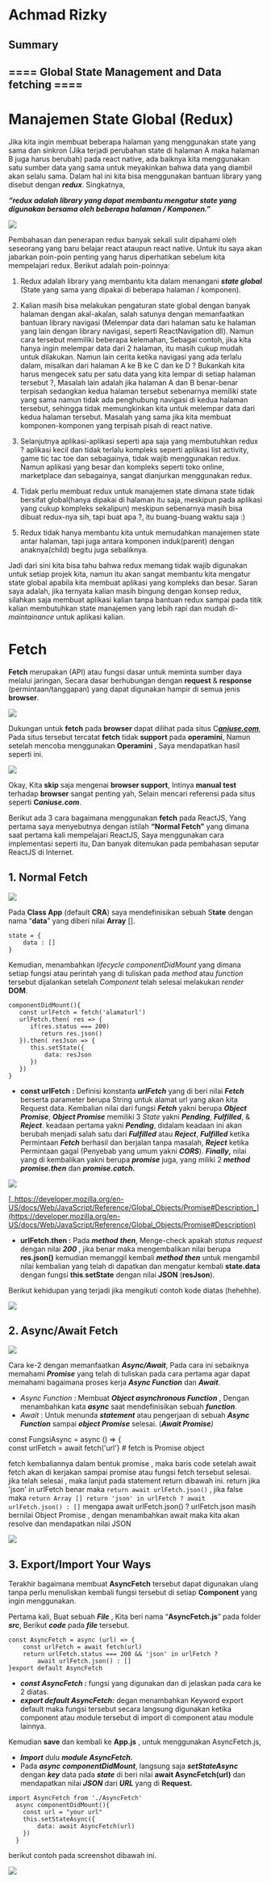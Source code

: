 # Achmad Rizky

## Summary

## ==== Global State Management and Data fetching ====

# **Manajemen State Global (Redux)**

Jika kita ingin membuat beberapa halaman yang menggunakan state yang sama dan sinkron (Jika terjadi perubahan state di halaman A maka halaman B juga harus berubah) pada react native, ada baiknya kita menggunakan satu sumber data yang sama untuk meyakinkan bahwa data yang diambil akan selalu sama. Dalam hal ini kita bisa menggunakan bantuan library yang disebut dengan **_redux_**. Singkatnya,

**_“redux adalah library yang dapat membantu mengatur state yang digunakan bersama oleh beberapa halaman / Komponen.”_**

![](https://miro.medium.com/max/1400/0*Rg44zYGM1WCEXdeo.png)

Pembahasan dan penerapan redux banyak sekali sulit dipahami oleh seseorang yang baru belajar react ataupun react native. Untuk itu saya akan jabarkan poin-poin penting yang harus diperhatikan sebelum kita mempelajari redux. Berikut adalah poin-poinnya:

1. Redux adalah library yang membantu kita dalam menangani **_state global_** (State yang sama yang dipakai di beberapa halaman / komponen).

2. Kalian masih bisa melakukan pengaturan state global dengan banyak halaman dengan akal-akalan, salah satunya dengan memanfaatkan bantuan library navigasi (Melempar data dari halaman satu ke halaman yang lain dengan library navigasi, seperti ReactNavigation dll). Namun cara tersebut memiliki beberapa kelemahan, Sebagai contoh, jika kita hanya ingin melempar data dari 2 halaman, itu masih cukup mudah untuk dilakukan. Namun lain cerita ketika navigasi yang ada terlalu dalam, misalkan dari halaman A ke B ke C dan ke D ? Bukankah kita harus mengecek satu per satu data yang kita lempar di setiap halaman tersebut ?, Masalah lain adalah jika halaman A dan B benar-benar terpisah sedangkan kedua halaman tersebut sebenarnya memiliki state yang sama namun tidak ada penghubung navigasi di kedua halaman tersebut, sehingga tidak memungkinkan kita untuk melempar data dari kedua halaman tersebut. Masalah yang sama jika kita membuat komponen-komponen yang terpisah pisah di react native.

3. Selanjutnya aplikasi-aplikasi seperti apa saja yang membutuhkan redux ? aplikasi kecil dan tidak terlalu kompleks seperti aplikasi list activity, game tic tac toe dan sebagainya, tidak wajib menggunakan redux. Namun aplikasi yang besar dan kompleks seperti toko online, marketplace dan sebagainya, sangat dianjurkan menggunakan redux.

4. Tidak perlu membuat redux untuk manajemen state dimana state tidak bersifat global(hanya dipakai di halaman itu saja, meskipun pada aplikasi yang cukup kompleks sekalipun) meskipun sebenarnya masih bisa dibuat redux-nya sih, tapi buat apa ?, itu buang-buang waktu saja :)

5. Redux tidak hanya membantu kita untuk memudahkan manajemen state antar halaman, tapi juga antara komponen induk(parent) dengan anaknya(child) begitu juga sebaliknya.

Jadi dari sini kita bisa tahu bahwa redux memang tidak wajib digunakan untuk setiap projek kita, namun itu akan sangat membantu kita mengatur state global apabila kita membuat aplikasi yang kompleks dan besar. Saran saya adalah, jika ternyata kalian masih bingung dengan konsep redux, silahkan saja membuat aplikasi kalian tanpa bantuan redux sampai pada titik kalian membutuhkan state manajemen yang lebih rapi dan mudah di-_maintainance_ untuk aplikasi kalian.

# **Fetch**

**Fetch** merupakan (API) atau fungsi dasar untuk meminta sumber daya melalui jaringan, Secara dasar berhubungan dengan **request** & **response** (permintaan/tanggapan) yang dapat digunakan hampir di semua jenis **browser**.

![](https://miro.medium.com/max/1400/1*1ylDNUxbBdJ9zPIxTuiWFQ.png)

Dukungan untuk **fetch** pada **browser** dapat dilihat pada situs C[**_aniuse.com_**](https://caniuse.com/), Pada situs tersebut tercatat **fetch** tidak **support** pada **operamini**, Namun setelah mencoba menggunakan **Operamini** , Saya mendapatkan hasil seperti ini.

![](https://miro.medium.com/max/1400/1*Fs__q0ObcDNYm6PcKSWUBQ.png)

Okay, Kita **skip** saja mengenai **browser support**, Intinya **manual test** terhadap **browser** sangat penting yah, Selain mencari referensi pada situs seperti **C*aniuse.com***.

Berikut ada 3 cara bagaimana menggunakan **fetch** pada ReactJS, Yang pertama saya menyebutnya dengan istilah **“Normal Fetch”** yang dimana saat pertama kali mempelajari ReactJS, Saya menggunakan cara implementasi seperti itu, Dan banyak ditemukan pada pembahasan seputar ReactJS di Internet.

## 1. Normal Fetch

![](https://miro.medium.com/max/1400/1*XPe0gsKSEnmuVZhjPI9HTA.png)

Pada **Class App** (default **CRA**) saya mendefinisikan sebuah S**tate** dengan nama “**data**” yang diberi nilai **Array** [].

    state = {
        data : []
    }

Kemudian, menambahkan _lifecycle_ _componentDidMount_ yang dimana setiap fungsi atau perintah yang di tuliskan pada _method_ atau _function_ tersebut dijalankan setelah _Component_ telah selesai melakukan _render_ **DOM**.

    componentDidMount(){
       const urlFetch = fetch('alamaturl')
       urlFetch.then( res => {
          if(res.status === 200)
             return res.json()
       }).then( resJson => {
          this.setState({
              data: resJson
          })
       })
    }

- **const urlFetch** **:** Definisi konstanta **_urlFetch_** yang di beri nilai **_Fetch_** berserta parameter berupa String untuk alamat url yang akan kita Request data. Kembalian nilai dari fungsi **_Fetch_** yakni berupa **_Object Promise_**, **_Object Promise_** memiliki 3 _State_ yakni **_Pending_**, **_Fulfilled_**, & **_Reject_**. keadaan pertama yakni **_Pending_**, didalam keadaan ini akan berubah menjadi salah satu dari **_Fulfilled_** atau **_Reject_**, **_Fulfilled_** ketika Permintaan **_Fetch_** berhasil dan berjalan tanpa masalah, **_Reject_** ketika Permintaan gagal (Penyebab yang umum yakni **_CORS_**). **_Finally_,** nilai yang di kembalikan yakni berupa **_promise_** juga, yang miliki 2 **_method promise.then_** dan **_promise.catch._**

![](https://miro.medium.com/max/1400/1*0mBlni5vsYZE2wFzfVv8EA.png)

[_https://developer.mozilla.org/en-US/docs/Web/JavaScript/Reference/Global_Objects/Promise#Description_](https://developer.mozilla.org/en-US/docs/Web/JavaScript/Reference/Global_Objects/Promise#Description)

- **urlFetch.then :** Pada **_method_** **_then_**, Menge-check apakah _status request_ dengan nilai **_200_** , jika benar maka mengembalikan nilai berupa **res.json()** kemudian memanggil kembali **_method_** **_then_** untuk mengambil nilai kembalian yang telah di dapatkan dan mengatur kembali **state.data** dengan fungsi **this**.**setState** dengan nilai **JSON** (**resJson**).

Berikut kehidupan yang terjadi jika mengikuti contoh kode diatas (hehehhe).

![](https://miro.medium.com/max/1400/1*usb5NCNa0ZKBquy0EaXryg.png)

## 2. Async/Await Fetch

![](https://miro.medium.com/max/1400/1*-gVesn0N1qaI7T5HpqQcVw.png)

Cara ke-2 dengan memanfaatkan **_Async/Await_**, Pada cara ini sebaiknya memahami **_Promise_** yang telah di tuliskan pada cara pertama agar dapat memahami bagaimana proses kerja **_Async Function_** dan **_Await_**.

- _Async Function_ : Membuat **_Object asynchronous Function_** , Dengan menambahkan kata **_async_** saat mendefinisikan sebuah **_function_**.
- _Await_ : Untuk menunda **_statement_** atau pengerjaan di sebuah **_Async Function_** sampai **_object Promise_** selesai. (**_Await Promise_**_)_

const FungsiAsync = async () => {  
const urlFetch = await fetch('url'} # fetch is Promise object

fetch kembaliannya dalam bentuk promise , maka baris code setelah await fetch akan di kerjakan sampai promise atau fungsi fetch tersebut selesai. jika telah selesai , maka lanjut pada statement return dibawah ini.
return jika 'json' in urlFetch benar maka `return await urlFetch.json()` , jika false maka `return Array [] return 'json' in urlFetch ? await urlFetch.json() : []` mengapa await urlFetch.json() ? urlFetch.json masih bernilai Object Promise , dengan menambahkan await maka kita akan resolve dan mendapatkan nilai JSON

![](https://miro.medium.com/max/1400/1*hDm_dEYJ40BcW0Tzlri9cQ.png)

## 3. Export/Import Your Ways

Terakhir bagaimana membuat **AsyncFetch** tersebut dapat digunakan ulang tanpa perlu menuliskan kembali fungsi tersebut di setiap **Component** yang ingin menggunakan.

Pertama kali, Buat sebuah **_File_** , Kita beri nama “**AsyncFetch.js**” pada folder **_src_**, Berikut **_code_** pada **_file_** tersebut.

    const AsyncFetch = async (url) => {
        const urlFetch = await fetch(url)
        return urlFetch.status === 200 && 'json' in urlFetch ?
            await urlFetch.json() : []
    }export default AsyncFetch

- **_const AsyncFetch :_** fungsi yang digunakan dan di jelaskan pada cara ke 2 diatas.
- **_export default AsyncFetch:_** degan menambahkan Keyword export default maka fungsi tersebut secara langsung digunakan ketika component atau module tersebut di import di component atau module lainnya.

Kemudian **save** dan kembali ke **App.js** , untuk menggunakan AsyncFetch.js,

- **_Import_** dulu **_module_** **_AsyncFetch._**
- Pada **_async_** **_componentDidMount_**, langsung saja **_setStateAsync_** dengan **_key_** data pada **_state_** di beri nilai **await AsyncFetch(url)** dan mendapatkan nilai **_JSON_** dari **_URL_** yang di **Request.**

```
import AsyncFetch from './AsyncFetch'
  async componentDidMount(){
    const url = "your url"
    this.setStateAsync({
        data: await AsyncFetch(url)
    })
  }
```

berikut contoh pada screenshot dibawah ini.

![](https://miro.medium.com/max/1400/1*mVQXGWONAWExJtwbz0PcvQ.png)
